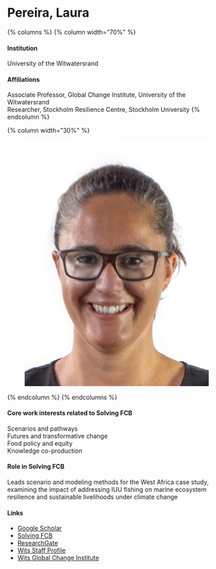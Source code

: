 # Pereira, Laura

{% columns %}
{% column width="70%" %}
#### Institution

University of the Witwatersrand

#### Affiliations

Associate Professor, Global Change Institute, University of the Witwatersrand\
Researcher, Stockholm Resilience Centre, Stockholm University
{% endcolumn %}

{% column width="30%" %}
<figure><img src="https://raw.githubusercontent.com/Solving-FCB/docs/refs/heads/main/.img/pereira-l.webp" alt=""></figure>
{% endcolumn %}
{% endcolumns %}

#### Core work interests related to Solving FCB

Scenarios and pathways\
Futures and transformative change\
Food policy and equity\
Knowledge co-production

#### Role in Solving FCB

Leads scenario and modeling methods for the West Africa case study, examining the impact of addressing IUU fishing on marine ecosystem resilience and sustainable livelihoods under climate change

#### Links

* [Google Scholar](https://scholar.google.com/citations?user=6PLTqdIAAAAJ)
* [Solving FCB](https://solvingfcb.org/people/pereira-l/)
* [ResearchGate](https://www.researchgate.net/profile/Laura-Pereira-2)
* [Wits Staff Profile](https://www.wits.ac.za/people/academic-a-z-listing/p/laurapereirawitsacza/)
* [Wits Global Change Institute](https://globalchange.wits.ac.za/team/laura-pereira/)
